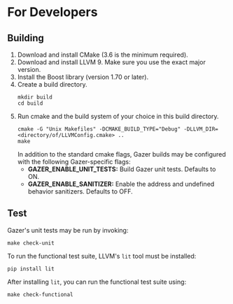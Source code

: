 # For Developers

## Building

1. Download and install CMake (3.6 is the minimum required).
2. Download and install LLVM 9. Make sure you use the exact major version.
3. Install the Boost library (version 1.70 or later).
4. Create a build directory.
    ```
    mkdir build
    cd build
    ```
5. Run cmake and the build system of your choice in this build directory.
    ```
    cmake -G "Unix Makefiles" -DCMAKE_BUILD_TYPE="Debug" -DLLVM_DIR=<directory/of/LLVMConfig.cmake> ..
    make
    ```
   In addition to the standard cmake flags, Gazer builds may be configured with the following Gazer-specific flags:
   * **GAZER_ENABLE_UNIT_TESTS:** Build Gazer unit tests. Defaults to ON.
   * **GAZER_ENABLE_SANITIZER:** Enable the address and undefined behavior sanitizers. Defaults to OFF.

## Test

Gazer's unit tests may be run by invoking:
```
make check-unit
```

To run the functional test suite, LLVM's `lit` tool must be installed:
```
pip install lit
```

After installing `lit`, you can run the functional test suite using:
```
make check-functional
```

